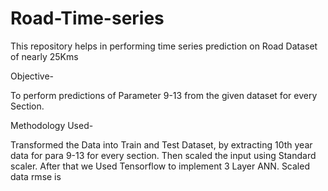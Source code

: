 # Road-Time-series

This repository helps in performing time series prediction on Road Dataset of nearly 25Kms

Objective-

To perform predictions of Parameter 9-13 from the given dataset for every Section.

Methodology Used-

Transformed the Data into Train and Test Dataset, by extracting 10th year data for para 9-13 for every section. 
Then scaled the input using Standard scaler.
After that we Used Tensorflow to implement 3 Layer ANN.
Scaled data rmse is 
